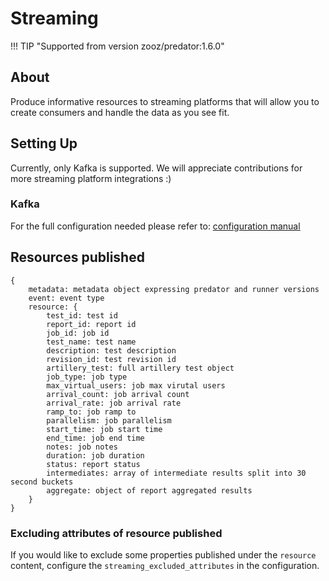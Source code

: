 # Streaming
!!! TIP "Supported from version zooz/predator:1.6.0"

## About
Produce informative resources to streaming platforms that will allow you to create consumers
and handle the data as you see fit.

## Setting Up
Currently, only Kafka is supported. We will appreciate contributions for more streaming platform integrations :)

### Kafka
For the full configuration needed please refer to: <u>[configuration manual](configuration.md#kafka)</u>

## Resources published
```
{
	metadata: metadata object expressing predator and runner versions
	event: event type
	resource: {
		test_id: test id
		report_id: report id
		job_id: job id
		test_name: test name
		description: test description
		revision_id: test revision id
		artillery_test: full artillery test object
		job_type: job type
		max_virtual_users: job max virutal users
		arrival_count: job arrival count
		arrival_rate: job arrival rate
		ramp_to: job ramp to
		parallelism: job parallelism
		start_time: job start time
		end_time: job end time
		notes: job notes
		duration: job duration
		status: report status
		intermediates: array of intermediate results split into 30 second buckets
		aggregate: object of report aggregated results
	}
}
```
### Excluding attributes of resource published
If you would like to exclude some properties published under the `resource` content,
configure the `streaming_excluded_attributes` in the configuration. 